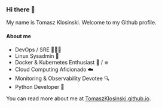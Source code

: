 ### Hi there 👋

My name is Tomasz Klosinski. Welcome to my Github profile.

#### About me

* DevOps / SRE 👨🏻‍💻
* Linux Sysadmin 🐧
* Docker & Kubernetes Enthusiast 🐋 / ⎈
* Cloud Computing Aficionado ☁️  
* Monitoring & Observability Devotee 🔍
* Python Developer 🐍

You can read more about me at [TomaszKlosinski.github.io](https://tomaszklosinski.github.io/). 
